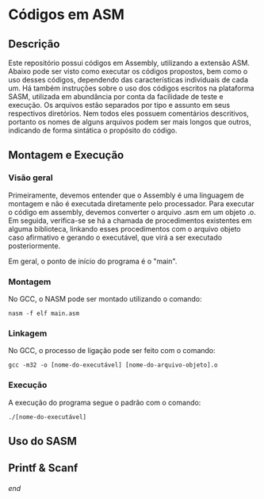 # Códigos em ASM
## Descrição
<p>

  Este repositório possui códigos em Assembly, utilizando a extensão ASM. Abaixo pode ser visto como executar os códigos propostos, bem como o uso desses códigos, dependendo das características individuais de cada um. Há também instruções sobre o uso dos códigos escritos na plataforma SASM, utilizada em abundância por conta da facilidade de teste e execução. Os arquivos estão separados por tipo e assunto em seus respectivos diretórios. Nem todos eles possuem comentários descritivos, portanto os nomes de alguns arquivos podem ser mais longos que outros, indicando de forma sintática o propósito do código.

</p>

## Montagem e Execução
### Visão geral
<p>
  
  Primeiramente, devemos entender que o Assembly é uma linguagem de montagem e não é executada diretamente pelo processador. Para executar o código em assembly, devemos converter o arquivo .asm em um objeto .o. Em seguida, verifica-se se há a chamada de procedimentos existentes em alguma biblioteca, linkando esses procedimentos com o arquivo objeto caso afirmativo e gerando o executável, que virá a ser executado posteriormente.
  
Em geral, o ponto de início do programa é o "main".
   
</p>

### Montagem
<p>No GCC, o NASM pode ser montado utilizando o comando:</p>

```
nasm -f elf main.asm
```

### Linkagem
<p>No GCC, o processo de ligação pode ser feito com o comando:</p>

```
gcc -m32 -o [nome-do-executável] [nome-do-arquivo-objeto].o
```

### Execução
<p>A execução do programa segue o padrão com o comando:</p>

```
./[nome-do-executável]
```

## Uso do SASM

## Printf & Scanf

###### end
